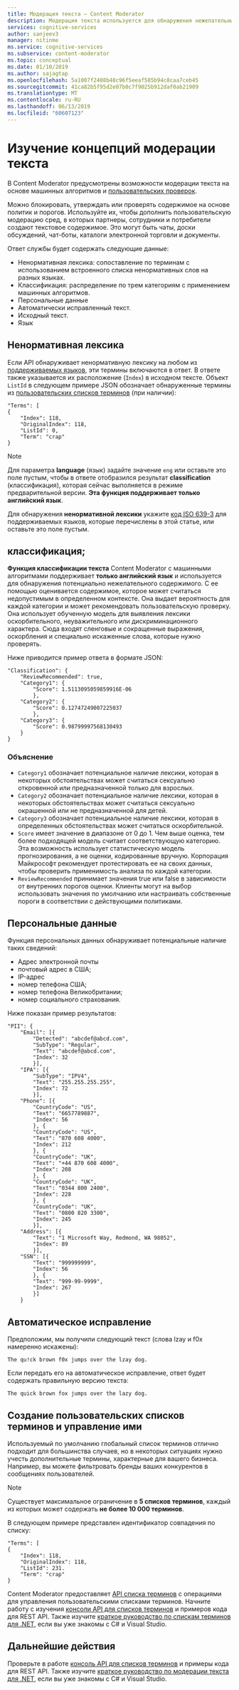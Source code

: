```yaml
---
title: Модерация текста — Content Moderator
description: Модерация текста используется для обнаружения нежелательных текстов, персональных данных и совпадений со списком терминов.
services: cognitive-services
author: sanjeev3
manager: nitinme
ms.service: cognitive-services
ms.subservice: content-moderator
ms.topic: conceptual
ms.date: 01/10/2019
ms.author: sajagtap
ms.openlocfilehash: 5a1007f2408b48c96f5eeaf585b94c8caa7ceb45
ms.sourcegitcommit: 41ca82b5f95d2e07b0c7f9025b912daf0ab21909
ms.translationtype: MT
ms.contentlocale: ru-RU
ms.lasthandoff: 06/13/2019
ms.locfileid: "60607123"
---
```

# <a name="learn-text-moderation-concepts"></a>Изучение концепций модерации текста

В Content Moderator предусмотрены возможности модерации текста на основе машинных алгоритмов и [пользовательских проверок](Review-Tool-User-Guide/human-in-the-loop.md).

Можно блокировать, утверждать или проверять содержимое на основе политик и порогов. Используйте их, чтобы дополнить пользовательскую модерацию сред, в которых партнеры, сотрудники и потребители создают текстовое содержимое. Это могут быть чаты, доски обсуждений, чат-боты, каталоги электронной торговли и документы. 

Ответ службы будет содержать следующие данные:

- Ненормативная лексика: сопоставление по терминам с использованием встроенного списка ненормативных слов на разных языках.
- Классификация: распределение по трем категориям с применением машинных алгоритмов.
- Персональные данные
- Автоматически исправленный текст.
- Исходный текст.
- Язык

## <a name="profanity"></a>Ненормативная лексика

Если API обнаруживает ненормативную лексику на любом из [поддерживаемых языков](Text-Moderation-API-Languages.md), эти термины включаются в ответ. В ответе также указывается их расположение (`Index`) в исходном тексте. Объект `ListId` в следующем примере JSON обозначает обнаруженные термины из [пользовательских списков терминов](try-terms-list-api.md) (при наличии):

    "Terms": [
    {
        "Index": 118,
        "OriginalIndex": 118,
        "ListId": 0,
        "Term": "crap"
    }

> [!NOTE]
> Для параметра **language** (язык) задайте значение `eng` или оставьте это поле пустым, чтобы в ответе отобразился результат **classification** (классификация), которая сейчас выполняется в режиме предварительной версии. **Эта функция поддерживает только английский язык**.
>
> Для обнаружения **ненормативной лексики** укажите [код ISO 639-3](http://www-01.sil.org/iso639-3/codes.asp) для поддерживаемых языков, которые перечислены в этой статье, или оставьте это поле пустым.

## <a name="classification"></a>классификация;

**Функция классификации текста** Content Moderator с машинными алгоритмами поддерживает **только английский язык** и используется для обнаружения потенциально нежелательного содержимого. С ее помощью оценивается содержимое, которое может считаться недопустимым в определенном контексте. Она выдает вероятность для каждой категории и может рекомендовать пользовательскую проверку. Она использует обученную модель для выявления лексики оскорбительного, неуважительного или дискриминационного характера. Сюда входят сленговые и сокращенные выражения, оскорбления и специально искаженные слова, которые нужно проверять. 

Ниже приводится пример ответа в формате JSON:

    "Classification": {
        "ReviewRecommended": true,
        "Category1": {
            "Score": 1.5113095059859916E-06
            },
        "Category2": {
            "Score": 0.12747249007225037
            },
        "Category3": {
            "Score": 0.98799997568130493
        }
    }

### <a name="explanation"></a>Объяснение

- `Category1` обозначает потенциальное наличие лексики, которая в некоторых обстоятельствах может считаться сексуально откровенной или предназначенной только для взрослых.
- `Category2` обозначает потенциальное наличие лексики, которая в некоторых обстоятельствах может считаться сексуально окрашенной или не предназначенной для детей.
- `Category3` обозначает потенциальное наличие лексики, которая в определенных обстоятельствах может считаться оскорбительной.
- `Score` имеет значение в диапазоне от 0 до 1. Чем выше оценка, тем более подходящей модель считает соответствующую категорию. Эта возможность использует статистическую модель прогнозирования, а не оценки, кодированные вручную. Корпорация Майкрософт рекомендует протестировать ее на своих данных, чтобы проверить применимость анализа по каждой категории.
- `ReviewRecommended` принимает значения true или false в зависимости от внутренних порогов оценки. Клиенты могут на выбор использовать значения по умолчанию или настраивать собственные пороги в соответствии с действующими политиками.

## <a name="personal-data"></a>Персональные данные

Функция персональных данных обнаруживает потенциальные наличие таких сведений:

- Адрес электронной почты
- почтовый адрес в США;
- IP-адрес
- номер телефона США;
- номер телефона Великобритании;
- номер социального страхования.

Ниже показан пример результатов:

    "PII": {
        "Email": [{
            "Detected": "abcdef@abcd.com",
            "SubType": "Regular",
            "Text": "abcdef@abcd.com",
            "Index": 32
            }],
        "IPA": [{
            "SubType": "IPV4",
            "Text": "255.255.255.255",
            "Index": 72
            }],
        "Phone": [{
            "CountryCode": "US",
            "Text": "6657789887",
            "Index": 56
            }, {
            "CountryCode": "US",
            "Text": "870 608 4000",
            "Index": 212
            }, {
            "CountryCode": "UK",
            "Text": "+44 870 608 4000",
            "Index": 208
            }, {
            "CountryCode": "UK",
            "Text": "0344 800 2400",
            "Index": 228
            }, {
            "CountryCode": "UK",
            "Text": "0800 820 3300",
            "Index": 245
            }],
        "Address": [{
            "Text": "1 Microsoft Way, Redmond, WA 98052",
            "Index": 89
            }],
        "SSN": [{
            "Text": "999999999",
            "Index": 56
            }, {
            "Text": "999-99-9999",
            "Index": 267
            }]
        }

## <a name="auto-correction"></a>Автоматическое исправление

Предположим, мы получили следующий текст (слова lzay и f0x намеренно искажены):

    The qu!ck brown f0x jumps over the lzay dog.

Если передать его на автоматическое исправление, ответ будет содержать правильную версию текста:

    The quick brown fox jumps over the lazy dog.

## <a name="creating-and-managing-your-custom-lists-of-terms"></a>Создание пользовательских списков терминов и управление ими

Используемый по умолчанию глобальный список терминов отлично подходит для большинства случаев, но в некоторых ситуациях нужно учесть дополнительные термины, характерные для вашего бизнеса. Например, вы можете фильтровать бренды ваших конкурентов в сообщениях пользователей.

> [!NOTE]
> Существует максимальное ограничение в **5 списков терминов**, каждый из которых может содержать **не более 10 000 терминов**.
>

В следующем примере представлен идентификатор совпадения по списку:

    "Terms": [
    {
        "Index": 118,
        "OriginalIndex": 118,
        "ListId": 231.
        "Term": "crap"
    }

Content Moderator предоставляет [API списка терминов](https://westus.dev.cognitive.microsoft.com/docs/services/57cf755e3f9b070c105bd2c2/operations/57cf755e3f9b070868a1f67f) с операциями для управления пользовательскими списками терминов. Начните работу с изучения [консоли API для списков терминов](try-terms-list-api.md) и примеров кода для REST API. Также изучите [краткое руководство по спискам терминов для .NET](term-lists-quickstart-dotnet.md), если вы уже знакомы с C# и Visual Studio.

## <a name="next-steps"></a>Дальнейшие действия

Проверьте в работе [консоль API для списков терминов](try-text-api.md) и примеры кода для REST API. Также изучите [краткое руководство по модерации текста для .NET](text-moderation-quickstart-dotnet.md), если вы уже знакомы с C# и Visual Studio.
